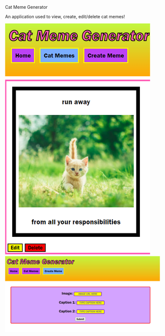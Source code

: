 Cat Meme Generator

An application used to view, create, edit/delete cat memes!


![Alt text](src/images/catmemeGeneratorCatMemes.png?raw=true "Optional Title")
![Alt text](src/images/catmemeGeneratorCatMemeForm.png?raw=true "Optional Title")